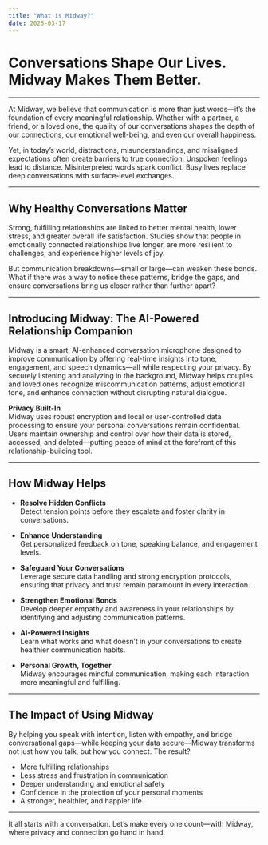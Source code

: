 ```yaml
---
title: "What is Midway?"
date: 2025-03-17
---
```


# Conversations Shape Our Lives. Midway Makes Them Better.

---

At Midway, we believe that communication is more than just words—it’s the foundation of every meaningful relationship. Whether with a partner, a friend, or a loved one, the quality of our conversations shapes the depth of our connections, our emotional well-being, and even our overall happiness.

Yet, in today’s world, distractions, misunderstandings, and misaligned expectations often create barriers to true connection. Unspoken feelings lead to distance. Misinterpreted words spark conflict. Busy lives replace deep conversations with surface-level exchanges.

---

## Why Healthy Conversations Matter

Strong, fulfilling relationships are linked to better mental health, lower stress, and greater overall life satisfaction. Studies show that people in emotionally connected relationships live longer, are more resilient to challenges, and experience higher levels of joy.

But communication breakdowns—small or large—can weaken these bonds. What if there was a way to notice these patterns, bridge the gaps, and ensure conversations bring us closer rather than further apart?

---

## Introducing Midway: The AI-Powered Relationship Companion

Midway is a smart, AI-enhanced conversation microphone designed to improve communication by offering real-time insights into tone, engagement, and speech dynamics—all while respecting your privacy. By securely listening and analyzing in the background, Midway helps couples and loved ones recognize miscommunication patterns, adjust emotional tone, and enhance connection without disrupting natural dialogue.

**Privacy Built-In**  
Midway uses robust encryption and local or user-controlled data processing to ensure your personal conversations remain confidential. Users maintain ownership and control over how their data is stored, accessed, and deleted—putting peace of mind at the forefront of this relationship-building tool.

---

## How Midway Helps

- **Resolve Hidden Conflicts**  
  Detect tension points before they escalate and foster clarity in conversations.

- **Enhance Understanding**  
  Get personalized feedback on tone, speaking balance, and engagement levels.

- **Safeguard Your Conversations**  
  Leverage secure data handling and strong encryption protocols, ensuring that privacy and trust remain paramount in every interaction.

- **Strengthen Emotional Bonds**  
  Develop deeper empathy and awareness in your relationships by identifying and adjusting communication patterns.

- **AI-Powered Insights**  
  Learn what works and what doesn’t in your conversations to create healthier communication habits.

- **Personal Growth, Together**  
  Midway encourages mindful communication, making each interaction more meaningful and fulfilling.

---

## The Impact of Using Midway

By helping you speak with intention, listen with empathy, and bridge conversational gaps—while keeping your data secure—Midway transforms not just how you talk, but how you connect. The result?

- More fulfilling relationships  
- Less stress and frustration in communication  
- Deeper understanding and emotional safety  
- Confidence in the protection of your personal moments  
- A stronger, healthier, and happier life  

---

It all starts with a conversation. Let’s make every one count—with Midway, where privacy and connection go hand in hand.
